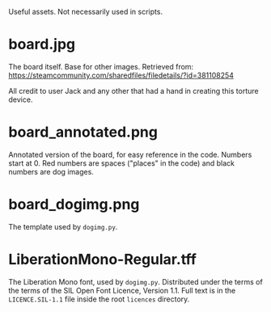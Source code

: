 Useful assets. Not necessarily used in scripts.

# board.jpg

The board itself. Base for other images. Retrieved from: https://steamcommunity.com/sharedfiles/filedetails/?id=381108254

All credit to user Jack and any other that had a hand in creating this torture device.

# board_annotated.png

Annotated version of the board, for easy reference in the code. Numbers start at 0.
Red numbers are spaces ("places" in the code) and black numbers are dog images.

# board_dogimg.png

The template used by `dogimg.py`.

# LiberationMono-Regular.tff

The Liberation Mono font, used by `dogimg.py`. Distributed under the terms of the
terms of the SIL Open Font Licence, Version 1.1. Full text is in the `LICENCE.SIL-1.1`
file inside the root `licences` directory.